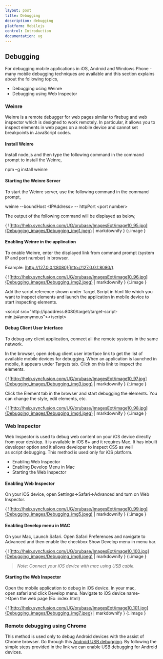 ```yaml
---
layout: post
title: Debugging
description: debugging
platform: Mobilejs
control: Introduction
documentation: ug
---
```


## Debugging

For debugging mobile applications in iOS, Android and Windows Phone - many mobile debugging techniques are available and this section explains about the following topics,

* Debugging using Weinre
* Debugging using Web Inspector
### Weinre


Weinre is a remote debugger for web pages similar to firebug and web inspector which is designed to work remotely. In particular, it allows you to inspect elements in web pages on a mobile device and cannot set breakpoints in JavaScript codes.

#### Install Weinre

Install node.js and then type the following command in the command prompt to install the Weinre, 



npm –g install weinre



#### Starting the Weinre Server

To start the Weinre server, use the following command in the command prompt,



weinre --boundHost &lt;IPAddress&gt; -- httpPort &lt;port number&gt;



The output of the following command will be displayed as below,



{ ![http://help.syncfusion.com/UG/orubase/ImagesExt/image10_95.jpg](Debugging_images/Debugging_img1.jpeg) | markdownify }
{:.image }


#### Enabling Weinre in the application

To enable Weinre, enter the displayed link from command prompt (system IP and port number) in browser.

Example: [http://127.0.0.1:8080](http://127.0.0.1:8080/).

{ ![http://help.syncfusion.com/UG/orubase/ImagesExt/image10_96.jpg](Debugging_images/Debugging_img2.jpeg) | markdownify }
{:.image }


Add the script reference shown under Target Script in html file which you want to inspect elements and launch the application in mobile device to start inspecting elements.



&lt;script src="http://ipaddress:8080/target/target-script-min.js#anonymous"&gt;&lt;/script&gt;





#### Debug Client User Interface

To debug any client application, connect all the remote systems in the same network.

In the browser, open debug client user interface link to get the list of available mobile devices for debugging. When an application is launched in mobile, it appears under Targets tab. Click on this link to inspect the elements.

{ ![http://help.syncfusion.com/UG/orubase/ImagesExt/image10_97.jpg](Debugging_images/Debugging_img3.jpeg) | markdownify }
{:.image }


Click the Element tab in the browser and start debugging the elements. You can change the style, edit elements, etc.

{ ![http://help.syncfusion.com/UG/orubase/ImagesExt/image10_98.jpg](Debugging_images/Debugging_img4.jpeg) | markdownify }
{:.image }


### Web Inspector

Web Inspector is used to debug web content on your iOS device directly from your desktop. It is available in iOS 6+ and it requires Mac. It has inbuilt developer option and it allows developer to inspect CSS as well as script debugging. This method is used only for iOS platform.

* Enabling Web Inspector
* Enabling Develop Menu in Mac
* Starting the Web Inspector
#### Enabling Web Inspector


On your iOS device, open Settings->Safari->Advanced and turn on Web Inspector.

{ ![http://help.syncfusion.com/UG/orubase/ImagesExt/image10_99.jpg](Debugging_images/Debugging_img5.jpeg) | markdownify }
{:.image }


#### Enabling Develop menu in MAC

On your Mac, Launch Safari. Open Safari Preferences and navigate to Advanced and then enable the checkbox Show Develop menu in menu bar.

{ ![http://help.syncfusion.com/UG/orubase/ImagesExt/image10_100.jpg](Debugging_images/Debugging_img6.jpeg) | markdownify }
{:.image }


> _Note: Connect your iOS device with mac using USB cable._



#### Starting the Web Inspector

Open the mobile application to debug in iOS device. In your mac, open safari and click Develop menu. Navigate to iOS device name->Open the web page (Ex: index.html)

{ ![http://help.syncfusion.com/UG/orubase/ImagesExt/image10_101.jpg](Debugging_images/Debugging_img7.jpeg) | markdownify }
{:.image }


### Remote debugging using Chrome

This method is used only to debug Android devices with the assist of Chrome browser. Go through this [Android USB debugging](https://developer.chrome.com/devtools/docs/remote-debugging). By following the simple steps provided in the link we can enable USB debugging for Android devices.

